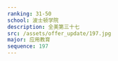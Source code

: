 ```yaml
---
ranking: 31-50
school: 波士顿学院
description: 全美第三十七
src: /assets/offer_update/197.jpg
major: 应用教育
sequence: 197
---
```

